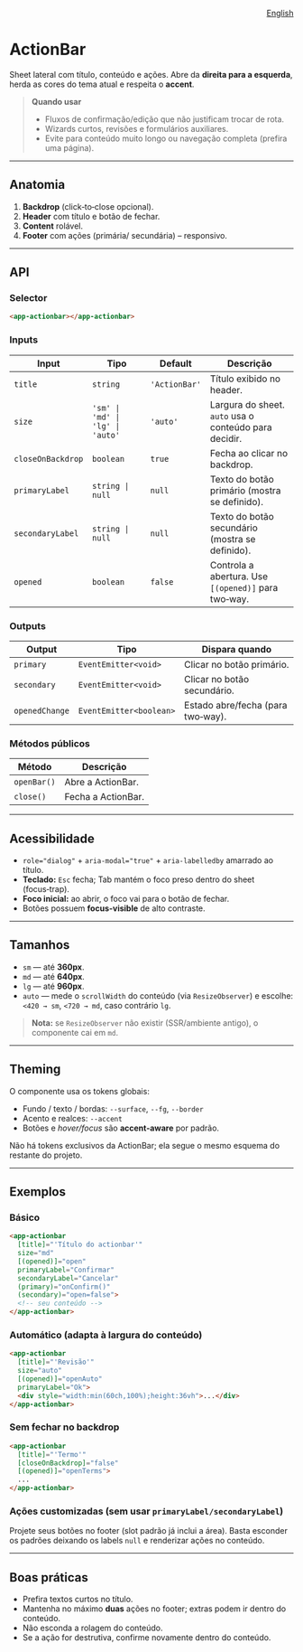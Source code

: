<p align="right"><a href="./actionbar.en.md">English</a></p>

# ActionBar

Sheet lateral com título, conteúdo e ações. Abre da **direita para a esquerda**, herda as cores do tema atual e respeita o **accent**.

> **Quando usar**
>
> - Fluxos de confirmação/edição que não justificam trocar de rota.
> - Wizards curtos, revisões e formulários auxiliares.
> - Evite para conteúdo muito longo ou navegação completa (prefira uma página).

---

## Anatomia
1. **Backdrop** (click‑to‑close opcional).
2. **Header** com título e botão de fechar.
3. **Content** rolável.
4. **Footer** com ações (primária/ secundária) – responsivo.

---

## API

### Selector
```html
<app-actionbar></app-actionbar>
```

### Inputs
| Input             | Tipo                             | Default         | Descrição                                             |
|-------------------|----------------------------------|-----------------|-------------------------------------------------------|
| `title`           | `string`                         | `'ActionBar'`   | Título exibido no header.                             |
| `size`            | `'sm' \| 'md' \| 'lg' \| 'auto'` | `'auto'`        | Largura do sheet. `auto` usa o conteúdo para decidir. |
| `closeOnBackdrop` | `boolean`                        | `true`          | Fecha ao clicar no backdrop.                          |
| `primaryLabel`    | `string \| null`                 | `null`          | Texto do botão primário (mostra se definido).         |
| `secondaryLabel`  | `string \| null`                 | `null`          | Texto do botão secundário (mostra se definido).       |
| `opened`          | `boolean`                        | `false`         | Controla a abertura. Use `[(opened)]` para two‑way.   |

### Outputs
| Output         | Tipo                    | Dispara quando                      |
|----------------|-------------------------|-------------------------------------|
| `primary`      | `EventEmitter<void>`    | Clicar no botão primário.           |
| `secondary`    | `EventEmitter<void>`    | Clicar no botão secundário.         |
| `openedChange` | `EventEmitter<boolean>` | Estado abre/fecha (para two‑way).   |

### Métodos públicos
| Método       | Descrição           |
|--------------|---------------------|
| `openBar()`  | Abre a ActionBar.   |
| `close()`    | Fecha a ActionBar.  |

---

## Acessibilidade

- `role="dialog"` + `aria-modal="true"` + `aria-labelledby` amarrado ao título.
- **Teclado:** `Esc` fecha; Tab mantém o foco preso dentro do sheet (focus‑trap).
- **Foco inicial:** ao abrir, o foco vai para o botão de fechar.
- Botões possuem **focus-visible** de alto contraste.

---

## Tamanhos
- `sm` — até **360px**.  
- `md` — até **640px**.  
- `lg` — até **960px**.  
- `auto` — mede o `scrollWidth` do conteúdo (via `ResizeObserver`) e escolhe: `<420 → sm`, `<720 → md`, caso contrário `lg`.

> **Nota:** se `ResizeObserver` não existir (SSR/ambiente antigo), o componente cai em `md`.

---

## Theming
O componente usa os tokens globais:

- Fundo / texto / bordas: `--surface`, `--fg`, `--border`  
- Acento e realces: `--accent`  
- Botões e _hover/focus_ são **accent-aware** por padrão.

Não há tokens exclusivos da ActionBar; ela segue o mesmo esquema do restante do projeto.

---

## Exemplos

### Básico
```html
<app-actionbar
  [title]="'Título do actionbar'"
  size="md"
  [(opened)]="open"
  primaryLabel="Confirmar"
  secondaryLabel="Cancelar"
  (primary)="onConfirm()"
  (secondary)="open=false">
  <!-- seu conteúdo -->
</app-actionbar>
```

### Automático (adapta à largura do conteúdo)
```html
<app-actionbar
  [title]="'Revisão'"
  size="auto"
  [(opened)]="openAuto"
  primaryLabel="Ok">
  <div style="width:min(60ch,100%);height:36vh">...</div>
</app-actionbar>
```

### Sem fechar no backdrop
```html
<app-actionbar
  [title]="'Termo'"
  [closeOnBackdrop]="false"
  [(opened)]="openTerms">
  ...
</app-actionbar>
```

### Ações customizadas (sem usar `primaryLabel/secondaryLabel`)
Projete seus botões no footer (slot padrão já inclui a área). Basta esconder os padrões deixando os labels `null` e renderizar ações no conteúdo.

---

## Boas práticas
- Prefira textos curtos no título.
- Mantenha no máximo **duas** ações no footer; extras podem ir dentro do conteúdo.
- Não esconda a rolagem do conteúdo.
- Se a ação for destrutiva, confirme novamente dentro do conteúdo.
